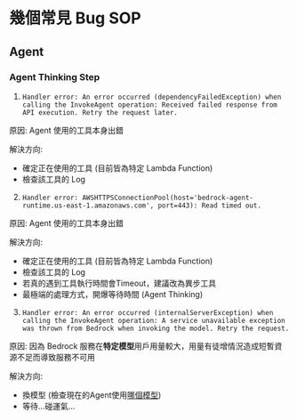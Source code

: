 # 幾個常見 Bug SOP

## Agent

### Agent Thinking Step
1. ```Handler error: An error occurred (dependencyFailedException) when calling the InvokeAgent operation: Received failed response from API execution. Retry the request later.```

原因: Agent 使用的工具本身出錯

解決方向: 
- 確定正在使用的工具 (目前皆為特定 Lambda Function)
- 檢查該工具的 Log

2. ```Handler error: AWSHTTPSConnectionPool(host='bedrock-agent-runtime.us-east-1.amazonaws.com', port=443): Read timed out.```

原因: Agent 使用的工具本身出錯

解決方向:
- 確定正在使用的工具 (目前皆為特定 Lambda Function)
- 檢查該工具的 Log
- 若真的遇到工具執行時間會Timeout，建議改為異步工具
- 最極端的處理方式，開爆等待時間 (Agent Thinking)

3. ```Handler error: An error occurred (internalServerException) when calling the InvokeAgent operation: A service unavailable exception was thrown from Bedrock when invoking the model. Retry the request.```

原因: 因為 Bedrock 服務在**特定模型**用戶用量較大，用量有徒增情況造成短暫資源不足而導致服務不可用

解決方向:
- 換模型 (檢查現在的Agent使用[哪個模型](./../config/dev.json))
- 等待...碰運氣...


### 